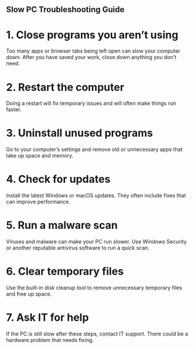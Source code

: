 ## Slow PC Troubleshooting Guide

# 1. Close programs you aren’t using
Too many apps or browser tabs being left open can slow your computer down. After you have saved your work, close down anything you don’t need.

# 2. Restart the computer
Doing a restart will fix temporary issues and will often make things run faster.

# 3. Uninstall unused programs
Go to your computer’s settings and remove old or unnecessary apps that take up space and memory.

# 4. Check for updates
Install the latest Windows or macOS updates. They often include fixes that can improve performance.

# 5. Run a malware scan
Viruses and malware can make your PC run slower. Use Windows Security or another reputable antivirus software to run a quick scan.

# 6. Clear temporary files
Use the built-in disk cleanup tool to remove unnecessary temporary files and free up space.

# 7. Ask IT for help
If the PC is still slow after these steps, contact IT support. There could be a hardware problem that needs fixing.
